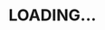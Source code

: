     
<html lang="en">
    <head>
        <title>Interactive ICARUS</title>
        <meta charset="utf-8" name="viewport" content="width-device-width initial-scale-1"/>
        <!-- JavaScript required libraries -->
        <script src="https://d3js.org/d3.v3.min.js"></script>
        <script src="https://d3js.org/topojson.v0.min.js"></script>
        <!-- Bootstrap & jQuery -->
        <script src="https://code.jquery.com/jquery-3.3.1.slim.min.js" integrity="sha384-q8i/X+965DzO0rT7abK41JStQIAqVgRVzpbzo5smXKp4YfRvH+8abtTE1Pi6jizo" crossorigin="anonymous"></script>
        <script src="https://cdnjs.cloudflare.com/ajax/libs/popper.js/1.14.7/umd/popper.min.js" integrity="sha384-UO2eT0CpHqdSJQ6hJty5KVphtPhzWj9WO1clHTMGa3JDZwrnQq4sF86dIHNDz0W1" crossorigin="anonymous"></script>
        <link rel="stylesheet" href="https://stackpath.bootstrapcdn.com/bootstrap/4.3.1/css/bootstrap.min.css" integrity="sha384-ggOyR0iXCbMQv3Xipma34MD+dH/1fQ784/j6cY/iJTQUOhcWr7x9JvoRxT2MZw1T" crossorigin="anonymous">
        <script src="https://stackpath.bootstrapcdn.com/bootstrap/4.3.1/js/bootstrap.min.js" integrity="sha384-JjSmVgyd0p3pXB1rRibZUAYoIIy6OrQ6VrjIEaFf/nJGzIxFDsf4x0xIM+B07jRM" crossorigin="anonymous"></script>
        <!-- Loading Screen Script -->
        <script type="text/javascript">
            $(document).ready(function(){
                var counter = 0;
                var a = setInterval(function(){
                    //document.getElementById("count").textContent = a;
                    counter++;
                    if(counter == 101){
                        clearInterval(a);
                        $(".loadingFrame").css("display", "none");
                        $(".page").css("display", "block");
                    }
                }, 5);
            });
        </script>
        <!-- Own stylesheet -->
        <link rel="stylesheet" href="styles.css"/>
        <!-- Fonts -->
        <link href="https://fonts.googleapis.com/css?family=Open+Sans" rel="stylesheet">
    </head>
    <body>
        <div class="loadingFrame col-lg-12 col-sm-12">
            <div class="loading col-lg-12 col-sm-12">
                <h1 class="blinker col-lg-12 col-sm-12">LOADING...</h1>
            </div>
        </div>
        <div class="page" style="display: none">
            <div id="section1" class="card">
                <div class="row">
                    <div id="sitename" class="col-sm-12 col-md-12 col-lg-12">
                        <h1>ICARUS</h1>
                        <h3 style="color:#b5e853">(Image Classification Algorithm for Road Utility Status)</h3>
                    </div>
                </div>
                <div class="row">
                    <div class="map-container col-sm-12 col-md-12 col-lg-12">
                        <div id="map" class="col-sm-12 col-md-12 col-lg-12">
                        </div>
                    </div>
                </div>
                <div class="row">
                    <div id="sidebar" class="col-sm-12 col-md-12 col-lg-12">
                        <h2 style="color:deeppink">DESCRIPTION</h2>
                                <p class="description"> This Map shows results aquired using <a href="https://github.com/taetscher/ICARUS" target="_blank">ICARUS</a>. ICARUS is an image classification algorithm which detects asphalt roads in images.<br/><br/>You can use your mouse to zoom (mousewheel), pan (click &amp; drag) and hover over the points on the map (which will show you the prediction confidence of ICARUS for each image, as well as the actual image it used to make the prediction). On this map, only predictions above confidence 0.9 are shown - for ICARUS is sometimes still more interested in ceramics, cats or other non-road-things. Also, the tooltip sometimes is a bit finnicky, if it stops behaving properly just reload the page please.<br/><br/>
                                Please read a more detailed description over at <a href="https://taetscher.github.io/ICARUS/" target="_blank">ICARUS' standalone website</a>. <br/><br/>
                                Also, feel free to read my <a href="https://github.com/taetscher/MastersThesis/blob/master/BIGGER_IS_BETTER__OR_IS_IT_MastersThesisBS14100564.pdf" target="_blank">Master's Thesis</a>, for which ICARUS was used.<br/><br/>
                                For more about sources of the data used here, or contact information about myself, scroll down.
                            </p>
                    </div>
                </div>
            </div>
            <div id="section4" class="container-fluid">
                <div class="row">
                    <div class="col-sm-12 col-md-12 col-lg-12">
                        <h3>ABSTRACT</h3>
                        <br/><br/>
                        <p text-align="justify"> With the emergence of the Internet of Things (IoT) and the extensive amount of
                            data produced by it, science's desire to investigate this vast amount of untapped
                            data is growing, resulting in the paradigm of big data: data sets of exceedingly large
                            volumes, growing at exceptional rates, consisting of enormous amounts of structured
                            and unstructured data. At the same time, artifcial intelligence (AI) techniques
                            needed to analyze data sets of these proportions continue to improve.<br/><br/>
                            The potentials attributed to big data analyses are extensive, particularly in the
                            context of efficiently generating reliable, up-to-date data to measure progress towards
                            the Agenda 2030's Sustainable Development Goals (SDGs). However, many scientific
                            contributions in this domain, focusing on unexploited capacities, rely on future
                            technological progress and therefore project prospective potentials. Yet, the SDGs
                            were designed to tackle current global challenges.<br/><br/>
                            For some of the indicators of sustainability introduced with the SDGs, it is still
                            unclear how reliable data can efficiently be generated. Therefore, this study examines
                            current technological capabilities and their potential contribution to overcoming a
                            lack of data. It does so with an example of a big data analysis: applying an image
                            classification algorithm (deep neural network) to geolocated media content posted to
                            Twitter, in order to both illustrate the current potentials of such an approach, as well
                            as challenges left to overcome if big data is to be used to generate useful information
                            for measuring progress towards the SDGs.<br/><br/>
                            The findings of this study show that current technological capabilities already
                            facilitate real-time analyses of big data from social media on a global scale. Yet, biases
                            within the data, resulting from uncertainties regarding the accuracy of geolocated
                            social media posts, along with low internet penetration rates and a consequent lack
                            of data - coupled with an unavailability of data from prime sources like Facebook
                            and Instagram - render such analyses incomplete, thus diminishing the significance of
                            information gained this way.<br/><br/>
                            Better access to more data from diverse sources is needed to improve on our
                            current capacities to generate reliable data to monitor progress towards improving
                            sustainability. However, especially analyses of data from social media are embedded in
                            a debate over privacy and data protection. This debate is here to stay. Nevertheless,
                            some of the reservations against artificial intelligence and big data analyses can be
                            alleviated by a high degree of transparency (i.e. by making big data projects open
                            source).</p>
                    </div>
                </div>
            </div>    
            <div id="section3" class="container-fluid">
                <div class="row">
                    <div class="col-sm-12 col-md-12 col-lg-6">
                        <h3>ABOUT THE DATA</h3>
                        <p> The data used to generate this map comes from:<br/><br/>
                            Outputs of <a href="https://github.com/taetscher/ICARUS" target="_blank">ICARUS</a> (prediction confidence) <br/><br/>
                            <a href="https://twitter.com/home?lang=de" target="_blank">Twitter</a> (all of the images that are loaded)<br/><br/>
                            <a href="https://ec.europa.eu/eurostat/de/web/gisco/geodata/reference-data/administrative-units-statistical-units/countries#countries16" target="_blank">EUROSTAT</a> (map base layer)<br/><br/> 
                        </p>
                    </div>
                    <div class="col-sm-12 col-md-12 col-lg-6">
                        <h3>ABOUT THE AUTHOR</h3>
                        <div class="row col-sm-12 col-md-12 col-lg-12">
                            <div class="row col-sm-6 col-md-6 col-lg-12 author">
                                <div class="col-sm-12 col-md-12 col-lg-4">
                                    <div class="image-container">
                                        <img src="dr_eint.png" width="130px" height="130px"/>
                                    </div>   
                                </div>
                                <div class="col-sm-12 col-md-12 col-lg-8">
                                    <h6 class="name">BENJAMIN SCHUEPBACH</h6>
                                    <p><a href="https://www.linkedin.com/in/benjamin-sch%C3%BCpbach-0a1b15129/" target="_blank">Benjamin</a> is currently pursuing a Master's degree in Geography at the University of Bern, Switzerland. His other interests mainly consist of handball and quality banter. He has been to India once.</p>
                                    <p>Coding Languages: mainly Python. <br><a href="mailto:beni.schuepbach@hispeed.ch">Contact me here!</a><br><a href="https://github.com/taetscher" target="_blank">Follow me on GitHub!</a></p>
                                </div>
                            </div>
                        </div>
                    </div>
                </div>
            </div>
        <div class="impressum col-sm-12 col-md-12 col-lg-12">
                <p><strong>Impressum</strong> <br>
                This work is licenced under <a href="https://www.gnu.org/licenses/gpl-3.0.de.html" target="_blank">GNU GENERAL PUBLIC LICENSE
                       Version 3, 29 June 2007</a>.<br>Last Revision: 27.01.2020, 15:40</p>
            </div>
        </div>
        <!-- Script for Visualization-App -->
        <script src="visualization.js"></script>
    </body>
</html>